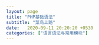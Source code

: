 ```yaml
---
layout: page
title: "PHP基础语法"
subtitle: "菜鸟上路"
date:   2020-09-11 20:20:20 +0530
categories: ["语言语法与常用模块"]
---
```


